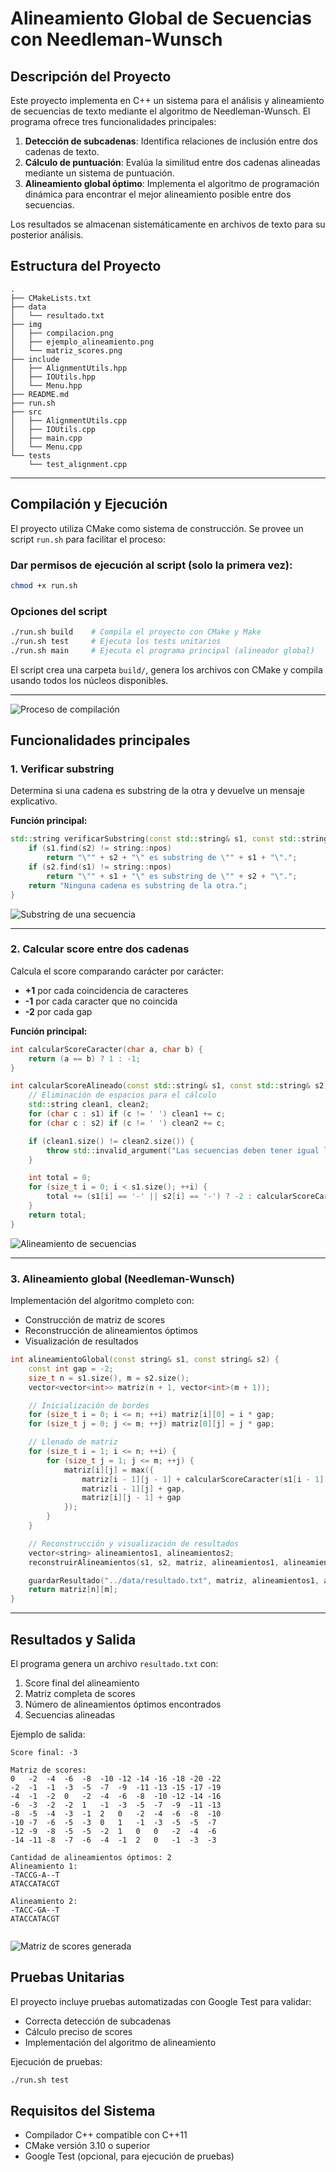 
# Alineamiento Global de Secuencias con Needleman-Wunsch

## Descripción del Proyecto

Este proyecto implementa en C++ un sistema para el análisis y alineamiento de secuencias de texto mediante el algoritmo de Needleman-Wunsch. El programa ofrece tres funcionalidades principales:

1. **Detección de subcadenas**: Identifica relaciones de inclusión entre dos cadenas de texto.
2. **Cálculo de puntuación**: Evalúa la similitud entre dos cadenas alineadas mediante un sistema de puntuación.
3. **Alineamiento global óptimo**: Implementa el algoritmo de programación dinámica para encontrar el mejor alineamiento posible entre dos secuencias.

Los resultados se almacenan sistemáticamente en archivos de texto para su posterior análisis.

## Estructura del Proyecto

```
.
├── CMakeLists.txt
├── data
│   └── resultado.txt
├── img
│   ├── compilacion.png
│   ├── ejemplo_alineamiento.png
│   └── matriz_scores.png
├── include
│   ├── AlignmentUtils.hpp
│   ├── IOUtils.hpp
│   └── Menu.hpp
├── README.md
├── run.sh
├── src
│   ├── AlignmentUtils.cpp
│   ├── IOUtils.cpp
│   ├── main.cpp
│   └── Menu.cpp
└── tests
    └── test_alignment.cpp
```

---

## Compilación y Ejecución

El proyecto utiliza CMake como sistema de construcción. Se provee un script `run.sh` para facilitar el proceso:

### Dar permisos de ejecución al script (solo la primera vez):

```bash
chmod +x run.sh
```

### Opciones del script

```bash
./run.sh build    # Compila el proyecto con CMake y Make
./run.sh test     # Ejecuta los tests unitarios
./run.sh main     # Ejecuta el programa principal (alineador global)
```

El script crea una carpeta `build/`, genera los archivos con CMake y compila usando todos los núcleos disponibles.

---

![Proceso de compilación](img/compilacion.png)

## Funcionalidades principales

### 1. Verificar substring

Determina si una cadena es substring de la otra y devuelve un mensaje explicativo.

**Función principal:**

```cpp
std::string verificarSubstring(const std::string& s1, const std::string& s2) {
    if (s1.find(s2) != string::npos)
        return "\"" + s2 + "\" es substring de \"" + s1 + "\".";
    if (s2.find(s1) != string::npos)
        return "\"" + s1 + "\" es substring de \"" + s2 + "\".";
    return "Ninguna cadena es substring de la otra.";
}
```
![Substring de una secuencia](img/substring.png)

---

### 2. Calcular score entre dos cadenas

Calcula el score comparando carácter por carácter:

- **+1** por cada coincidencia de caracteres
- **-1** por cada caracter que no coincida
- **-2** por cada gap

**Función principal:**


```cpp
int calcularScoreCaracter(char a, char b) {
    return (a == b) ? 1 : -1;
}

int calcularScoreAlineado(const std::string& s1, const std::string& s2) {
    // Eliminación de espacios para el cálculo
    std::string clean1, clean2;
    for (char c : s1) if (c != ' ') clean1 += c;
    for (char c : s2) if (c != ' ') clean2 += c;

    if (clean1.size() != clean2.size()) {
        throw std::invalid_argument("Las secuencias deben tener igual longitud");
    }

    int total = 0;
    for (size_t i = 0; i < s1.size(); ++i) {
        total += (s1[i] == '-' || s2[i] == '-') ? -2 : calcularScoreCaracter(s1[i], s2[i]);
    }
    return total;
}
```
![Alineamiento de secuencias](img/score_sequence.png)


---

### 3. Alineamiento global (Needleman-Wunsch)

Implementación del algoritmo completo con:

- Construcción de matriz de scores
- Reconstrucción de alineamientos óptimos
- Visualización de resultados

```cpp
int alineamientoGlobal(const string& s1, const string& s2) {
    const int gap = -2;
    size_t n = s1.size(), m = s2.size();
    vector<vector<int>> matriz(n + 1, vector<int>(m + 1));

    // Inicialización de bordes
    for (size_t i = 0; i <= n; ++i) matriz[i][0] = i * gap;
    for (size_t j = 0; j <= m; ++j) matriz[0][j] = j * gap;

    // Llenado de matriz
    for (size_t i = 1; i <= n; ++i) {
        for (size_t j = 1; j <= m; ++j) {
            matriz[i][j] = max({
                matriz[i - 1][j - 1] + calcularScoreCaracter(s1[i - 1], s2[j - 1]),
                matriz[i - 1][j] + gap,
                matriz[i][j - 1] + gap
            });
        }
    }

    // Reconstrucción y visualización de resultados
    vector<string> alineamientos1, alineamientos2;
    reconstruirAlineamientos(s1, s2, matriz, alineamientos1, alineamientos2);

    guardarResultado("../data/resultado.txt", matriz, alineamientos1, alineamientos2, matriz[n][m]);
    return matriz[n][m];
}
```
---


## Resultados y Salida

El programa genera un archivo `resultado.txt` con:

1. Score final del alineamiento
2. Matriz completa de scores
3. Número de alineamientos óptimos encontrados
4. Secuencias alineadas

Ejemplo de salida:

```
Score final: -3

Matriz de scores:
0	-2	-4	-6	-8	-10	-12	-14	-16	-18	-20	-22	
-2	-1	-1	-3	-5	-7	-9	-11	-13	-15	-17	-19	
-4	-1	-2	0	-2	-4	-6	-8	-10	-12	-14	-16	
-6	-3	-2	-2	1	-1	-3	-5	-7	-9	-11	-13	
-8	-5	-4	-3	-1	2	0	-2	-4	-6	-8	-10	
-10	-7	-6	-5	-3	0	1	-1	-3	-5	-5	-7	
-12	-9	-8	-5	-5	-2	1	0	0	-2	-4	-6	
-14	-11	-8	-7	-6	-4	-1	2	0	-1	-3	-3	

Cantidad de alineamientos óptimos: 2
Alineamiento 1:
-TACCG-A--T
ATACCATACGT

Alineamiento 2:
-TACC-GA--T
ATACCATACGT


```
![Matriz de scores generada](img/matriz_scores.png)


## Pruebas Unitarias

El proyecto incluye pruebas automatizadas con Google Test para validar:

- Correcta detección de subcadenas
- Cálculo preciso de scores
- Implementación del algoritmo de alineamiento

Ejecución de pruebas:
```bash
./run.sh test
```

## Requisitos del Sistema

- Compilador C++ compatible con C++11
- CMake versión 3.10 o superior
- Google Test (opcional, para ejecución de pruebas)


